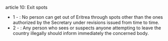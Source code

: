article 10: Exit spots

<ul>
			<li>1 - : No person can get out of Eritrea through spots other than the ones authorized by the Secretary under revisions issued from time to time.<ul>
			</ul></li>			<li>2 - : Any person who sees or suspects anyone attempting to leave the country illegally should inform immediately the concerned body.<ul>
			</ul></li></ul>